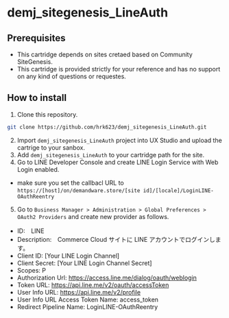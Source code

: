 # demj_sitegenesis_LineAuth

## Prerequisites
- This cartridge depends on sites cretaed based on Community SiteGenesis.
- This cartridge is provided strictly for your reference and has no support on any kind of questions or requestes.

## How to install
1. Clone this repository.
```bash
git clone https://github.com/hrk623/demj_sitegenesis_LineAuth.git
```
2. Import `demj_sitegenesis_LineAuth` project into UX Studio and upload the cartrige to your sanbox.
3. Add `demj_sitegenesis_LineAuth` to your cartridge path for the site.
4. Go to LINE Developer Console and create LINE Login Service with Web Login enabled.
- make sure you set the callbacl URL to `https://[host]/on/demandware.store/[site id]/[locale]/LoginLINE-OAuthReentry`
5. Go to `Business Manager > Administration > Global Preferences > OAuth2 Providers` and create new provider as follows.
- ID:　LINE
- Description:　Commerce Cloud サイトに LINE アカウントでログインします。
- Client ID: [Your LINE Login Channel]
- Client Secret: [Your LINE Login Channel Secret]	
- Scopes:	P
- Authorization Url: https://access.line.me/dialog/oauth/weblogin
- Token URL: https://api.line.me/v2/oauth/accessToken
- User Info URL: https://api.line.me/v2/profile
- User Info URL Access Token Name: access_token
- Redirect Pipeline Name: LoginLINE-OAuthReentry
